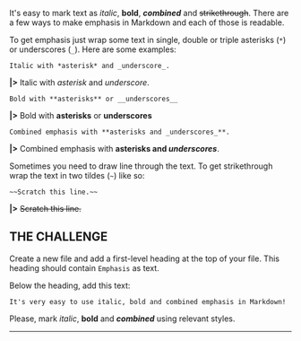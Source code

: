 It's easy to mark text as _italic_, **bold**, _**combined**_ and ~~strikethrough~~. There are a few ways to make emphasis in Markdown and each of those is readable.

To get emphasis just wrap some text in single, double or triple asterisks (`*`) or underscores (`_`). Here are some examples:

    Italic with *asterisk* and _underscore_.

**|>** Italic with *asterisk* and _underscore_.

    Bold with **asterisks** or __underscores__

**|>** Bold with **asterisks** or __underscores__

    Combined emphasis with **asterisks and _underscores_**.

**|>** Combined emphasis with **asterisks and _underscores_**.

Sometimes you need to draw line through the text. To get strikethrough wrap the text in two tildes (`~`) like so:

    ~~Scratch this line.~~

**|>** ~~Scratch this line.~~

## THE CHALLENGE

Create a new file and add a first-level heading at the top of your file. This heading should contain `Emphasis` as text.

Below the heading, add this text:

    It's very easy to use italic, bold and combined emphasis in Markdown!

Please, mark _italic_, **bold** and _**combined**_ using relevant styles.

---
